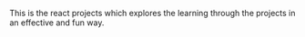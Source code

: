 This is the react projects which explores the learning through the projects in an effective and fun way.